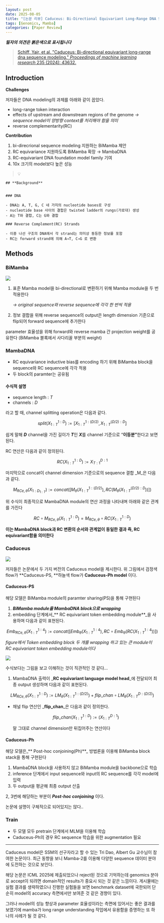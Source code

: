 ```yaml
---
layout: post
date: 2025-08-05
title: "[논문 리뷰] Caduceus: Bi-Directional Equivariant Long-Range DNA Sequence Modeling"
tags: [Genomics, Mamba]
categories: [Paper Review]
---
```


<span class="notion-red">_**필자의 의견은 붉은색으로 표시됩니다**_</span>


> [Schiff, Yair, et al. "Caduceus: Bi-directional equivariant long-range dna sequence modeling." ](https://pmc.ncbi.nlm.nih.gov/articles/PMC12189541/)[_Proceedings of machine learning research_](https://pmc.ncbi.nlm.nih.gov/articles/PMC12189541/)[ 235 (2024): 43632.](https://pmc.ncbi.nlm.nih.gov/articles/PMC12189541/)



## Introduction


**Challenges**


저자들은 DNA modeling의 과제를 아래와 같이 꼽았다.

- long-range token interaction
- effects of upstream and downstream regions of the genome 
_→ sequence model이 양방향 context를 처리해야 함을 의미_
- reverse complementarity(RC)

**Contribution**

1. bi-direcrional sequence modeling 지원하는 BiMamba 제안
1. RC equivariance 지원하도록 BiMamba 확장 → MambaDNA
1. RC-equivariant DNA foundation model family 기여
1. 10x 크기의 model보다 높은 성능

> 💡 


	## **Background**


	### DNA

	- DNA는 A, T, G, C 네 가지의 nucleotide bases로 구성
	- nucleotide base 사이의 결합은 twisted ladder의 rungs(가로대) 생성
	- A는 T와 결합, C는 G와 결합

	### Reverse Complement(RC) Strands

	- 이중 나선 구조의 DNA에서 각 strand는 의미상 동등한 정보를 포함
	- RC는 forward strand에 의해 A→T, C→G 로 변환


## Methods



### BiMamba


![](https://prod-files-secure.s3.us-west-2.amazonaws.com/542b861c-36a8-4051-84e5-8804b6728dba/2c247d59-7815-4980-99f0-8f0d21f445a7/image.png?X-Amz-Algorithm=AWS4-HMAC-SHA256&X-Amz-Content-Sha256=UNSIGNED-PAYLOAD&X-Amz-Credential=ASIAZI2LB466XZOKSXIA%2F20251007%2Fus-west-2%2Fs3%2Faws4_request&X-Amz-Date=20251007T100106Z&X-Amz-Expires=3600&X-Amz-Security-Token=IQoJb3JpZ2luX2VjEAoaCXVzLXdlc3QtMiJGMEQCIFijoJxOuZ3NSD8OySr%2Bh017y5ojLo0fyIwC01nTC3XmAiBrBVQpXCwWRXBIhHH10QT00Em69w1a%2FT90%2B3MCc4wo4SqIBAij%2F%2F%2F%2F%2F%2F%2F%2F%2F%2F8BEAAaDDYzNzQyMzE4MzgwNSIM%2FhdckraXidYiXes5KtwDuMN0srhlPyh5eICiYr9aVpQv1IHYmsO0TLhMI5w5phhK1HO1uPqTpKSjwYhVtQKGkiNtYwebfZBbvsS3xjnGcD0bUnLGEZVkThxRibYD0NCCUWihX5VQrAVENqUJedGlJTRD7nIh261xkxOtt3gQ7jHvJrsbN9pmpU%2FAbeAIsYdwr4JpxumVFLZUt%2BgpdRQsCQUG01XwJ8hEgH3fuPD7aRm%2BRUU3EizaTnafU%2FziPHPUvjBqDc%2FUUcdy%2FzhcVUlnUsEndBOHIMrS0AojQAq3zJD5%2ByNE5CwQTCmcX9gUJ8DtggMdDVS73hDwd6ZtvAGP6tbhpK65jGKFP%2Fi5VPnz8DKf6mOgtgumZ0H6z7OqSZs6gA1eRL4Wl6qUOd2VNIZy5c4MZ7kmssqvywQGXQYs7S4iNfUlByql1vW0O8sFsslmcFIK1tTSx0Sq65NGp%2B5h6o02H2%2FrdVLJW15blKzY2HsoJR1TodfUBAo31d%2BKEBNXaaztsXkCzLHUcz0IpninAhpee8pmmufBv%2BvBCnb%2BfqWcruWzOCor1jcwQdCnBlYd1IjgzRl9weKcnC2Zk1C85uHanBe%2BZUMgc4%2Fm%2BMbyF4BXvAQeCuB68imC0O9tG2s6elukyma%2Btk2DmcEw2rqTxwY6pgFxtHL7H9tpMHpURKMa%2FVM6QvxIlkgV50vt3B5HcmFOi27z%2B6IhmE3HA1rY5p0aM5JSZ6%2BmISEeJJGN57if3Uxef84QPIv7HaUI0gavs5pV98bmVbiwzG5YhaxwUIzzQh5P21FG31ev3gBHUDAeU1KjktXNCW79xtSk2SN%2FP4v%2BRss9ffT93aiNvS4DHzDv0Toi5bQN7yL5rAVP2umUPc%2B0uf33%2Bq4X&X-Amz-Signature=4f160b2bd8b6c1b8558be05a5deed06b1c1973c8bd0b1b412eea1ffffb454ff5&X-Amz-SignedHeaders=host&x-amz-checksum-mode=ENABLED&x-id=GetObject)

1. 표준 Mamba model을 bi-directional로 변환하기 위해 Mamba module을 두 번 적용한다

	_→ original sequence와 reverse sequence에 각각 한 번씩 적용_

1. 정보 결합을 위해 reverse sequence의 output은 length dimension 기준으로 flip되어 forward sequence에 추가한다

parameter 효율성을 위해 forward와 reverse mamba 간 projection weight를 공유한다 (BiMamba 블록에서 사다리꼴 부분의 weight)



### MambaDNA

- RC equivariance inductive bias를 encoding 하기 위해 BiMamba block을 sequence와 RC sequence에 각각 적용
- 두 block의 paramter는 공유됨


#### 수식적 설명

- sequence length : _T_
- channels : _D_

라고 할 때,  channel splitting operation은 다음과 같다.


$$
split(X^{1:D}_{1:T}):=[X^{1:(D/2)}_{1:T},X^{(D/2):D}_{1:T}]
$$


<span class="notion-red">쉽게 말해 </span><span class="notion-red">_**D**_</span><span class="notion-red"> channel을 가진 길이가 </span><span class="notion-red">_**T**_</span><span class="notion-red">인 </span><span class="notion-red">_**X**_</span><span class="notion-red">를 channel 기준으로 “</span><span class="notion-red">**이등분”**</span><span class="notion-red">한다고 보면 된다.</span>


RC 연산은 다음과 같이 정의된다.


$$
RC(X^{1:D}_{1:T}):=X^{D:1}_{T:1}
$$


마지막으로 concat이 channel dimension 기준으로의 sequence 결합 _M_은 다음과 같다.


$$
M_{RCe,\theta}(X_{1:D_{1:T}}):=concat([M_{\theta}(X^{1:(D/2)}_{1:T}),RC(M_{\theta}(X^{(D/2):D}_{1:T}))])
$$


위 수식이 최종적으로 MambaDNA module의 연산 과정을 나타내며 아래와 같은 관계를 가진다


$$
RC\circ M_{RCe,\theta}(X^{1:D}_{1:T}) = M_{RCe,\theta} \circ RC(X^{1:D}_{1:T})
$$


**이는 MambaDNA block과 RC 변환의 순서와 관계없이 동일한 결과 즉, RC equivariant함을 의미한다**



### Caduceus


![](https://prod-files-secure.s3.us-west-2.amazonaws.com/542b861c-36a8-4051-84e5-8804b6728dba/f94a60d7-8145-473b-aef9-7c68d3ec604a/image.png?X-Amz-Algorithm=AWS4-HMAC-SHA256&X-Amz-Content-Sha256=UNSIGNED-PAYLOAD&X-Amz-Credential=ASIAZI2LB466XZOKSXIA%2F20251007%2Fus-west-2%2Fs3%2Faws4_request&X-Amz-Date=20251007T100106Z&X-Amz-Expires=3600&X-Amz-Security-Token=IQoJb3JpZ2luX2VjEAoaCXVzLXdlc3QtMiJGMEQCIFijoJxOuZ3NSD8OySr%2Bh017y5ojLo0fyIwC01nTC3XmAiBrBVQpXCwWRXBIhHH10QT00Em69w1a%2FT90%2B3MCc4wo4SqIBAij%2F%2F%2F%2F%2F%2F%2F%2F%2F%2F8BEAAaDDYzNzQyMzE4MzgwNSIM%2FhdckraXidYiXes5KtwDuMN0srhlPyh5eICiYr9aVpQv1IHYmsO0TLhMI5w5phhK1HO1uPqTpKSjwYhVtQKGkiNtYwebfZBbvsS3xjnGcD0bUnLGEZVkThxRibYD0NCCUWihX5VQrAVENqUJedGlJTRD7nIh261xkxOtt3gQ7jHvJrsbN9pmpU%2FAbeAIsYdwr4JpxumVFLZUt%2BgpdRQsCQUG01XwJ8hEgH3fuPD7aRm%2BRUU3EizaTnafU%2FziPHPUvjBqDc%2FUUcdy%2FzhcVUlnUsEndBOHIMrS0AojQAq3zJD5%2ByNE5CwQTCmcX9gUJ8DtggMdDVS73hDwd6ZtvAGP6tbhpK65jGKFP%2Fi5VPnz8DKf6mOgtgumZ0H6z7OqSZs6gA1eRL4Wl6qUOd2VNIZy5c4MZ7kmssqvywQGXQYs7S4iNfUlByql1vW0O8sFsslmcFIK1tTSx0Sq65NGp%2B5h6o02H2%2FrdVLJW15blKzY2HsoJR1TodfUBAo31d%2BKEBNXaaztsXkCzLHUcz0IpninAhpee8pmmufBv%2BvBCnb%2BfqWcruWzOCor1jcwQdCnBlYd1IjgzRl9weKcnC2Zk1C85uHanBe%2BZUMgc4%2Fm%2BMbyF4BXvAQeCuB68imC0O9tG2s6elukyma%2Btk2DmcEw2rqTxwY6pgFxtHL7H9tpMHpURKMa%2FVM6QvxIlkgV50vt3B5HcmFOi27z%2B6IhmE3HA1rY5p0aM5JSZ6%2BmISEeJJGN57if3Uxef84QPIv7HaUI0gavs5pV98bmVbiwzG5YhaxwUIzzQh5P21FG31ev3gBHUDAeU1KjktXNCW79xtSk2SN%2FP4v%2BRss9ffT93aiNvS4DHzDv0Toi5bQN7yL5rAVP2umUPc%2B0uf33%2Bq4X&X-Amz-Signature=09e15ff1abaa970b0f95889bf468c4e5393a3f37373173394f42cc13798f59f1&X-Amz-SignedHeaders=host&x-amz-checksum-mode=ENABLED&x-id=GetObject)


저자들은 논문에서 두 가지 버전의 Caduceus model을 제시한다. 위 그림에서 검정색 flow가 **Caduceus-PS, **하늘색 flow가 **Caduceus-Ph model** 이다.



#### Caduceus-PS


해당 모델은 BiMamba module의 paramter sharing(PS)을 통해 구현된다

1. _**BiMamba module을 MambaDNA block으로 wrapping**_
1. embedding 단계에서_** RC equivariant token embedding module**_을 사용하며 다음과 같이 표현된다.

$$
Emb_{RCe,\theta}(X^{1:4}_{1:T}):=concat([Emb_{\theta}(X^{1:4}_{1:T}),RC \circ Emb_{\theta}(RC(X^{1:4}_{1:T}))])
$$


_figure에서 Token embedding block 두 개를 wrapping 하고 있는 큰 module이 RC equivariant token embedding module이다_


![](https://prod-files-secure.s3.us-west-2.amazonaws.com/542b861c-36a8-4051-84e5-8804b6728dba/b175e4da-71eb-4e91-8c23-a06dabe673c9/image.png?X-Amz-Algorithm=AWS4-HMAC-SHA256&X-Amz-Content-Sha256=UNSIGNED-PAYLOAD&X-Amz-Credential=ASIAZI2LB466XZOKSXIA%2F20251007%2Fus-west-2%2Fs3%2Faws4_request&X-Amz-Date=20251007T100107Z&X-Amz-Expires=3600&X-Amz-Security-Token=IQoJb3JpZ2luX2VjEAoaCXVzLXdlc3QtMiJGMEQCIFijoJxOuZ3NSD8OySr%2Bh017y5ojLo0fyIwC01nTC3XmAiBrBVQpXCwWRXBIhHH10QT00Em69w1a%2FT90%2B3MCc4wo4SqIBAij%2F%2F%2F%2F%2F%2F%2F%2F%2F%2F8BEAAaDDYzNzQyMzE4MzgwNSIM%2FhdckraXidYiXes5KtwDuMN0srhlPyh5eICiYr9aVpQv1IHYmsO0TLhMI5w5phhK1HO1uPqTpKSjwYhVtQKGkiNtYwebfZBbvsS3xjnGcD0bUnLGEZVkThxRibYD0NCCUWihX5VQrAVENqUJedGlJTRD7nIh261xkxOtt3gQ7jHvJrsbN9pmpU%2FAbeAIsYdwr4JpxumVFLZUt%2BgpdRQsCQUG01XwJ8hEgH3fuPD7aRm%2BRUU3EizaTnafU%2FziPHPUvjBqDc%2FUUcdy%2FzhcVUlnUsEndBOHIMrS0AojQAq3zJD5%2ByNE5CwQTCmcX9gUJ8DtggMdDVS73hDwd6ZtvAGP6tbhpK65jGKFP%2Fi5VPnz8DKf6mOgtgumZ0H6z7OqSZs6gA1eRL4Wl6qUOd2VNIZy5c4MZ7kmssqvywQGXQYs7S4iNfUlByql1vW0O8sFsslmcFIK1tTSx0Sq65NGp%2B5h6o02H2%2FrdVLJW15blKzY2HsoJR1TodfUBAo31d%2BKEBNXaaztsXkCzLHUcz0IpninAhpee8pmmufBv%2BvBCnb%2BfqWcruWzOCor1jcwQdCnBlYd1IjgzRl9weKcnC2Zk1C85uHanBe%2BZUMgc4%2Fm%2BMbyF4BXvAQeCuB68imC0O9tG2s6elukyma%2Btk2DmcEw2rqTxwY6pgFxtHL7H9tpMHpURKMa%2FVM6QvxIlkgV50vt3B5HcmFOi27z%2B6IhmE3HA1rY5p0aM5JSZ6%2BmISEeJJGN57if3Uxef84QPIv7HaUI0gavs5pV98bmVbiwzG5YhaxwUIzzQh5P21FG31ev3gBHUDAeU1KjktXNCW79xtSk2SN%2FP4v%2BRss9ffT93aiNvS4DHzDv0Toi5bQN7yL5rAVP2umUPc%2B0uf33%2Bq4X&X-Amz-Signature=0f51fa9da8c8fcb51855a074bcc427fc77f50b07f98d13867a3e71e07777c578&X-Amz-SignedHeaders=host&x-amz-checksum-mode=ENABLED&x-id=GetObject)


<span class="notion-red">수식보다는 그림을 보고 이해하는 것이 직관적인 것 같다…</span>

1. MambaDNA 출력이 _**RC equivariant language model head**_에 전달되어 최종 output 생성하며 다음과 같이 표현된다.

$$
LM_{RCe,\theta}(X^{1:D}_{1:T}):= LM_{\theta}(X^{1:(D/2)}_{1:T})+flip\_chan\circ LM_{\theta}(X^{D:(D/2)}_{1:T})
$$

- 채널 flip 연산인 _**flip\_chan**_은 다음과 같이 정의한다.

	$$
	flip\_chan(X^{1:D}_{1:T}):=(X^{D:1}_{1:T})
	$$


	말 그대로 channel dimension만 뒤집어주는 연산이다



#### Caduceus-Ph


해당 모델은_** Post-hoc conjoining(Ph)**_ 방법론을 이용해 BiMamba block stack을 통해 구현된다

1. MambaDNA block을 사용하지 않고 BiMamba module을 backbone으로 학습
1. inference 단계에서 input sequence와 input의 RC sequence를 각각 model에 입력
1. 두 output을 평균해 최종 output 산출

2, 3번에 해당하는 부분이 _**Post-hoc conjoining**_ 이다.


<span class="notion-red">논문에 설명이 구체적으로 되어있지는 않다..</span>



### Train

- 두 모델 모두 pretrain 단계에서 MLM을 이용해 학습
- Caduceus-Ph의 경우 RC sequence 학습을 위한 augmentation 필요

---


<span class="notion-red">Caduceus model은 SSM의 선구자라고 할 수 있는 Tri Dao, Albert Gu 교수님이 참여한 논문이다. 최근 동향을 보니 Mamba-2를 이용해 다양한 sequence 데이터 분야에 도전하는 것으로 보인다.</span>


<span class="notion-red">해당 논문은 ICML 2025에 제출되었으나 reject된 것으로 기억하는데 genomics 분야로 accept이 되려면 domain적인 results가 중요시 되는 것 같은 느낌이다. 게시물에는 실험 결과를 생략하였으나 진행한 실험들을 보면 benchmark dataset에 국한되어 단순히 model의 accuracy 측면에서만 보여준 것 같은 경향이 있다.</span>


<span class="notion-red">그러나 model의 성능 향상과 parameter 효율성이라는 측면에 있어서는 좋은 결과를 보였기에 mamba가 long range understanding 작업에서 유용함을 증명하는 또 하나의 사례가 될 것 같다.</span>

